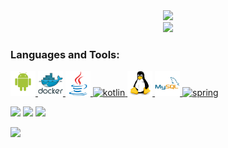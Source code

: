 <div id="header" align="center">
  <img src="https://capsule-render.vercel.app/api?type=waving&color=gradient&height=256&section=header&text=Hello%20World!&fontSize=75&animation=fadeIn&fontAlignY=38&desc=My%20name%20is%20Eugene,%20welcome%20to%20my%20GitHub%20profile!&descAlignY=51&descAlign=62" width="800"/>
</div>

<div id="header" align="center">
  <img src="https://readme-typing-svg.herokuapp.com?color=%2336BCF7&lines=Im+computer+science+student" width="500"/>
</div>

<h3 align="left">Languages and Tools:</h3>
<p align="left"> <a href="https://developer.android.com" target="_blank" rel="noreferrer"> <img src="https://raw.githubusercontent.com/devicons/devicon/master/icons/android/android-original-wordmark.svg" alt="android" width="40" height="40"/> </a> <a href="https://www.docker.com/" target="_blank" rel="noreferrer"> <img src="https://raw.githubusercontent.com/devicons/devicon/master/icons/docker/docker-original-wordmark.svg" alt="docker" width="40" height="40"/> </a> <a href="https://www.java.com" target="_blank" rel="noreferrer"> <img src="https://raw.githubusercontent.com/devicons/devicon/master/icons/java/java-original.svg" alt="java" width="40" height="40"/> </a> <a href="https://kotlinlang.org" target="_blank" rel="noreferrer"> <img src="https://www.vectorlogo.zone/logos/kotlinlang/kotlinlang-icon.svg" alt="kotlin" width="40" height="40"/> </a> <a href="https://www.linux.org/" target="_blank" rel="noreferrer"> <img src="https://raw.githubusercontent.com/devicons/devicon/master/icons/linux/linux-original.svg" alt="linux" width="40" height="40"/> </a> <a href="https://www.mysql.com/" target="_blank" rel="noreferrer"> <img src="https://raw.githubusercontent.com/devicons/devicon/master/icons/mysql/mysql-original-wordmark.svg" alt="mysql" width="40" height="40"/> </a> <a href="https://spring.io/" target="_blank" rel="noreferrer"> <img src="https://www.vectorlogo.zone/logos/springio/springio-icon.svg" alt="spring" width="40" height="40"/> </a> </p>


![](http://github-profile-summary-cards.vercel.app/api/cards/repos-per-language?username=YouJhin-Exception&theme=city_lights)
![](http://github-profile-summary-cards.vercel.app/api/cards/productive-time?username=YouJhin-Exception&theme=city_lights&utcOffset=8)
![](http://github-profile-summary-cards.vercel.app/api/cards/profile-details?username=YouJhin-Exception&theme=city_lights)

<div id="header" align="left">
  <img src="https://i.pinimg.com/originals/e4/19/97/e41997a7e624239e587b27fe07f15367.gif" width="700"/>
</div>




